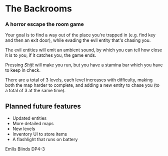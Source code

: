# The Backrooms

### A horror escape the room game

Your goal is to find a way out of the place you're trapped in (e.g. find key and then an exit door), while evading the evil entity that's chasing you.

The evil entities will emit an ambient sound, by which you can tell how close it is to you, if it catches you, the game ends.

Pressing _Shift_ will make you run, but you have a stamina bar which you have to keep in check.

There are a total of 3 levels, each level increases with difficulty, making both the map harder to complete, and adding a new entity to chase you (to a total of 3 at the same time).

## Planned future features

* Updated entities
* More detailed maps
* New levels
* Inventory UI to store items
* A flashlight that runs on battery


Emīls Blinds DP4-3
